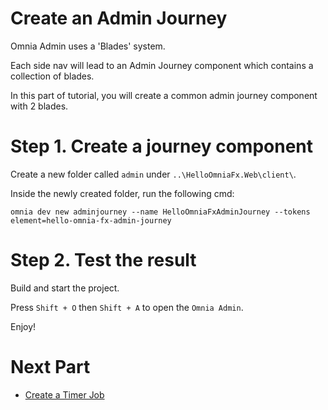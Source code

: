 # Create an Admin Journey

Omnia Admin uses a 'Blades' system. 

Each side nav will lead to an Admin Journey component which contains a collection of blades.

In this part of tutorial, you will create a common admin journey component with 2 blades. 

# Step 1. Create a journey component

Create a new folder called `admin` under `..\HelloOmniaFx.Web\client\`.

Inside the newly created folder, run the following cmd:

```
omnia dev new adminjourney --name HelloOmniaFxAdminJourney --tokens element=hello-omnia-fx-admin-journey
```

# Step 2. Test the result

Build and start the project.

Press `Shift + O` then `Shift + A` to open the `Omnia Admin`. 

Enjoy!

# Next Part
-   [Create a Timer Job](../create-timer-job#create-a-timer-job)
